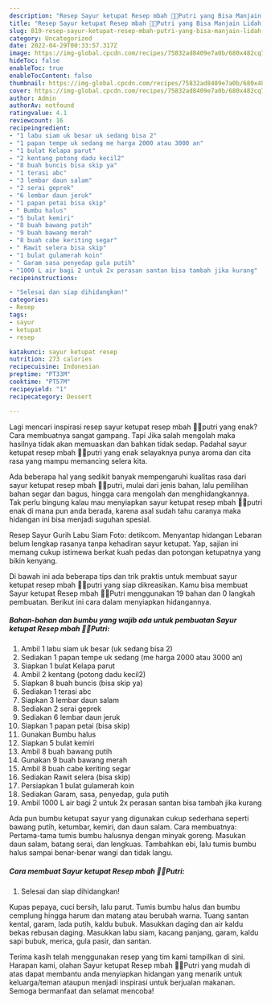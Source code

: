 ```yaml
---
description: "Resep Sayur ketupat Resep mbah 👸👑Putri yang Bisa Manjain Lidah, Buat Buka Puasa}"
title: "Resep Sayur ketupat Resep mbah 👸👑Putri yang Bisa Manjain Lidah, Buat Buka Puasa}"
slug: 819-resep-sayur-ketupat-resep-mbah-putri-yang-bisa-manjain-lidah-buat-buka-puasa
category: Uncategorized
date: 2022-04-29T00:33:57.317Z
image: https://img-global.cpcdn.com/recipes/75832ad8409e7a0b/680x482cq70/sayur-ketupat-resep-mbah-putri-foto-resep-utama.jpg
hideToc: false
enableToc: true
enableTocContent: false
thumbnail: https://img-global.cpcdn.com/recipes/75832ad8409e7a0b/680x482cq70/sayur-ketupat-resep-mbah-putri-foto-resep-utama.jpg
cover: https://img-global.cpcdn.com/recipes/75832ad8409e7a0b/680x482cq70/sayur-ketupat-resep-mbah-putri-foto-resep-utama.jpg
author: Admin
authorAv: notfound
ratingvalue: 4.1
reviewcount: 16
recipeingredient:
- "1 labu siam uk besar uk sedang bisa 2"
- "1 papan tempe uk sedang me harga 2000 atau 3000 an"
- "1 bulat Kelapa parut"
- "2 kentang potong dadu kecil2"
- "8 buah buncis bisa skip ya"
- "1 terasi abc"
- "3 lembar daun salam"
- "2 serai geprek"
- "6 lembar daun jeruk"
- "1 papan petai bisa skip"
- " Bumbu halus"
- "5 bulat kemiri"
- "8 buah bawang putih"
- "9 buah bawang merah"
- "8 buah cabe keriting segar"
- " Rawit selera bisa skip"
- "1 bulat gulamerah koin"
- " Garam sasa penyedap gula putih"
- "1000 L air bagi 2 untuk 2x perasan santan bisa tambah jika kurang"
recipeinstructions:

- "Selesai dan siap dihidangkan!"
categories:
- Resep
tags:
- sayur
- ketupat
- resep

katakunci: sayur ketupat resep 
nutrition: 273 calories
recipecuisine: Indonesian
preptime: "PT33M"
cooktime: "PT57M"
recipeyield: "1"
recipecategory: Dessert

---
```



Lagi mencari inspirasi resep sayur ketupat resep mbah 👸👑putri yang enak? Cara membuatnya sangat gampang. Tapi Jika salah mengolah maka hasilnya tidak akan memuaskan dan bahkan tidak sedap. Padahal sayur ketupat resep mbah 👸👑putri yang enak selayaknya punya aroma dan cita rasa yang mampu memancing selera kita.


Ada beberapa hal yang sedikit banyak mempengaruhi kualitas rasa dari sayur ketupat resep mbah 👸👑putri, mulai dari jenis bahan, lalu pemilihan bahan segar dan bagus, hingga cara mengolah dan menghidangkannya. Tak perlu bingung kalau mau menyiapkan sayur ketupat resep mbah 👸👑putri enak di mana pun anda berada, karena asal sudah tahu caranya maka hidangan ini bisa menjadi suguhan spesial.

Resep Sayur Gurih Labu Siam Foto: detikcom. Menyantap hidangan Lebaran belum lengkap rasanya tanpa kehadiran sayur ketupat. Yap, sajian ini memang cukup istimewa berkat kuah pedas dan potongan ketupatnya yang bikin kenyang.


Di bawah ini ada beberapa tips dan trik praktis untuk membuat sayur ketupat resep mbah 👸👑putri yang siap dikreasikan. Kamu bisa membuat Sayur ketupat Resep mbah 👸👑Putri menggunakan 19 bahan dan 0 langkah pembuatan. Berikut ini cara dalam menyiapkan hidangannya.

<!--inarticleads1-->

##### Bahan-bahan dan bumbu yang wajib ada untuk pembuatan Sayur ketupat Resep mbah 👸👑Putri:

1. Ambil 1 labu siam uk besar (uk sedang bisa 2)
1. Sediakan 1 papan tempe uk sedang (me harga 2000 atau 3000 an)
1. Siapkan 1 bulat Kelapa parut
1. Ambil 2 kentang (potong dadu kecil2)
1. Siapkan 8 buah buncis (bisa skip ya)
1. Sediakan 1 terasi abc
1. Siapkan 3 lembar daun salam
1. Sediakan 2 serai geprek
1. Sediakan 6 lembar daun jeruk
1. Siapkan 1 papan petai (bisa skip)
1. Gunakan  Bumbu halus
1. Siapkan 5 bulat kemiri
1. Ambil 8 buah bawang putih
1. Gunakan 9 buah bawang merah
1. Ambil 8 buah cabe keriting segar
1. Sediakan  Rawit selera (bisa skip)
1. Persiapkan 1 bulat gulamerah koin
1. Sediakan  Garam, sasa, penyedap, gula putih
1. Ambil 1000 L air bagi 2 untuk 2x perasan santan bisa tambah jika kurang


Ada pun bumbu ketupat sayur yang digunakan cukup sederhana seperti bawang putih, ketumbar, kemiri, dan daun salam. Cara membuatnya: Pertama-tama tumis bumbu halusnya dengan minyak goreng. Masukan daun salam, batang serai, dan lengkuas. Tambahkan ebi, lalu tumis bumbu halus sampai benar-benar wangi dan tidak langu. 

<!--inarticleads2-->

##### Cara membuat Sayur ketupat Resep mbah 👸👑Putri:


1. Selesai dan siap dihidangkan!

Kupas pepaya, cuci bersih, lalu parut. Tumis bumbu halus dan bumbu cemplung hingga harum dan matang atau berubah warna. Tuang santan kental, garam, lada putih, kaldu bubuk. Masukkan daging dan air kaldu bekas rebusan daging. Masukkan labu siam, kacang panjang, garam, kaldu sapi bubuk, merica, gula pasir, dan santan. 

Terima kasih telah menggunakan resep yang tim kami tampilkan di sini. Harapan kami, olahan Sayur ketupat Resep mbah 👸👑Putri yang mudah di atas dapat membantu anda menyiapkan hidangan yang menarik untuk keluarga/teman ataupun menjadi inspirasi untuk berjualan makanan. Semoga bermanfaat dan selamat mencoba!
